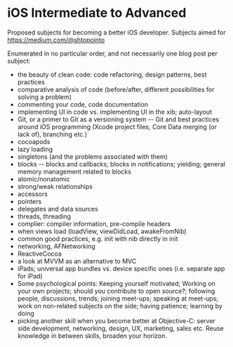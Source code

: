 iOS Intermediate to Advanced
============================

Proposed subjects for becoming a better iOS developer. Subjects aimed for https://medium.com/@shtopointo

Enumerated in no particular order, and not necessarily one blog post per subject:

- the beauty of clean code: code refactoring, design patterns, best practices
- comparative analysis of code (before/after, different possibilities for solving a problem)
- commenting your code, code documentation
- implementing UI in code vs. implementing UI in the xib; auto-layout
- Git, or a primer to Git as a versioning system -- Git and best practices around iOS programming (Xcode project files, Core Data merging (or lack of), branching etc.)
- cocoapods
- lazy loading
- singletons (and the problems associated with them)
- blocks -- blocks and callbacks; blocks in notifications; yielding; general memory management related to blocks
- atomic/nonatomic
- strong/weak relationships
- accessors
- pointers
- delegates and data sources
- threads, threading
- complier: compiler information, pre-compile headers
- when views load (loadView, viewDidLoad, awakeFromNib)
- common good practices, e.g. init with nib directly in init
- networking, AFNetworking
- ReactiveCocoa
- a look at MVVM as an alternative to MVC
- iPads; universal app bundles vs. device specific ones (i.e. separate app for iPad)
- Some psychological points: Keeping yourself motivated; Working on your own projects; should you contribute to open source?; following people, discussions, trends; joining meet-ups; speaking at meet-ups; work on non-related subjects on the side; having patience; learning by doing
- picking another skill when you become better at Objective-C: server side development, networking, design, UX, marketing, sales etc. Reuse knowledge in between skills, broaden your horizon.
